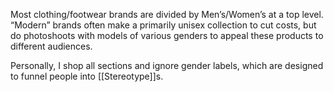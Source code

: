 Most clothing/footwear brands are divided by Men’s/Women’s at a top level. “Modern” brands often make a primarily unisex collection to cut costs, but do photoshoots with models of various genders to appeal these products to different audiences.

Personally, I shop all sections and ignore gender labels, which are designed to funnel people into [[Stereotype]]s.